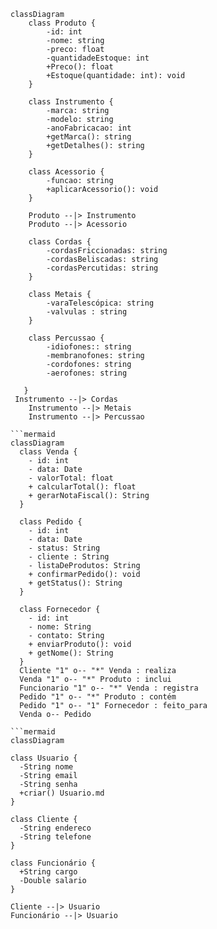 
```mermaid
classDiagram
    class Produto {
        -id: int
        -nome: string
        -preco: float
        -quantidadeEstoque: int
        +Preco(): float
        +Estoque(quantidade: int): void
    }

    class Instrumento {
        -marca: string
        -modelo: string
        -anoFabricacao: int
        +getMarca(): string
        +getDetalhes(): string
    }
    
    class Acessorio {
        -funcao: string
        +aplicarAcessorio(): void
    }

    Produto --|> Instrumento
    Produto --|> Acessorio
    
    class Cordas {
        -cordasFriccionadas: string
        -cordasBeliscadas: string
        -cordasPercutidas: string
    }

    class Metais {
        -varaTelescópica: string
        -valvulas : string
    }

    class Percussao {
        -idiofones:: string
        -membranofones: string
        -cordofones: string
        -aerofones: string
        
   }
 Instrumento --|> Cordas
    Instrumento --|> Metais
    Instrumento --|> Percussao

```mermaid
classDiagram
  class Venda {
    - id: int
    - data: Date
    - valorTotal: float
    + calcularTotal(): float
    + gerarNotaFiscal(): String
  }

  class Pedido {
    - id: int
    - data: Date
    - status: String
    - cliente : String
    - listaDeProdutos: String
    + confirmarPedido(): void
    + getStatus(): String
  }

  class Fornecedor {
    - id: int
    - nome: String
    - contato: String
    + enviarProduto(): void
    + getNome(): String
  }
  Cliente "1" o-- "*" Venda : realiza
  Venda "1" o-- "*" Produto : inclui
  Funcionario "1" o-- "*" Venda : registra
  Pedido "1" o-- "*" Produto : contém
  Pedido "1" o-- "1" Fornecedor : feito_para
  Venda o-- Pedido

```mermaid
classDiagram

class Usuario {
  -String nome
  -String email
  -String senha
  +criar() Usuario.md
}

class Cliente {
  -String endereco
  -String telefone
}

class Funcionário {
  +String cargo
  -Double salario
}

Cliente --|> Usuario
Funcionário --|> Usuario
